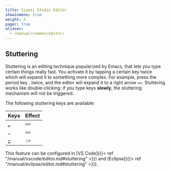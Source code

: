 ```yaml
---
title: Sigasi Studio Editor
showinmenu: true
weight: 5
pager: true
aliases:
  - /manual/common/editor/
---
```


## Stuttering

Stuttering is an editing technique popularized by Emacs, that lets you
type certain things really fast. You activate it by tapping a certain
key twice which will expand it to something more complex. For example, press
the period key **.** twice, and the editor will expand it to a right
arrow `=>`. Stuttering works like double-clicking: if you type keys
**slowly**, the stuttering mechanism will not be triggered.

The following stuttering keys are available:

| Keys      | Effect       |
| --------- | ------------ |
| **,,**    | `<=`         |
| **..**    | `=>`         |
| **;;**    | `:=`         |

This feature can be configured in [VS Code]({{< ref "/manual/vscode/editor.md#stuttering" >}}) and [Eclipse]({{< ref "/manual/eclipse/editor.md#stuttering" >}}).
